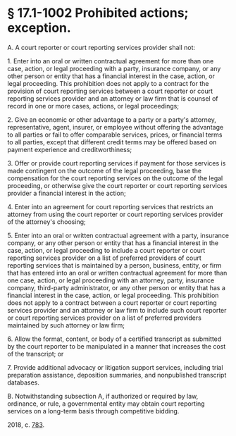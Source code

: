 # § 17.1-1002 Prohibited actions; exception.

<p>A. A court reporter or court reporting services provider shall not:</p><p>1. Enter into an oral or written contractual agreement for more than one case, action, or legal proceeding with a party, insurance company, or any other person or entity that has a financial interest in the case, action, or legal proceeding. This prohibition does not apply to a contract for the provision of court reporting services between a court reporter or court reporting services provider and an attorney or law firm that is counsel of record in one or more cases, actions, or legal proceedings;</p><p>2. Give an economic or other advantage to a party or a party's attorney, representative, agent, insurer, or employee without offering the advantage to all parties or fail to offer comparable services, prices, or financial terms to all parties, except that different credit terms may be offered based on payment experience and creditworthiness;</p><p>3. Offer or provide court reporting services if payment for those services is made contingent on the outcome of the legal proceeding, base the compensation for the court reporting services on the outcome of the legal proceeding, or otherwise give the court reporter or court reporting services provider a financial interest in the action;</p><p>4. Enter into an agreement for court reporting services that restricts an attorney from using the court reporter or court reporting services provider of the attorney's choosing;</p><p>5. Enter into an oral or written contractual agreement with a party, insurance company, or any other person or entity that has a financial interest in the case, action, or legal proceeding to include a court reporter or court reporting services provider on a list of preferred providers of court reporting services that is maintained by a person, business, entity, or firm that has entered into an oral or written contractual agreement for more than one case, action, or legal proceeding with an attorney, party, insurance company, third-party administrator, or any other person or entity that has a financial interest in the case, action, or legal proceeding. This prohibition does not apply to a contract between a court reporter or court reporting services provider and an attorney or law firm to include such court reporter or court reporting services provider on a list of preferred providers maintained by such attorney or law firm;</p><p>6. Allow the format, content, or body of a certified transcript as submitted by the court reporter to be manipulated in a manner that increases the cost of the transcript; or</p><p>7. Provide additional advocacy or litigation support services, including trial preparation assistance, deposition summaries, and nonpublished transcript databases.</p><p>B. Notwithstanding subsection A, if authorized or required by law, ordinance, or rule, a governmental entity may obtain court reporting services on a long-term basis through competitive bidding.</p><p>2018, c. <a href='http://lis.virginia.gov/cgi-bin/legp604.exe?181+ful+CHAP0783'>783</a>.</p>